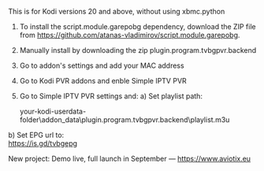 This is for Kodi versions 20 and above, without using xbmc.python

1. To install the script.module.garepobg dependency, download the ZIP file from https://github.com/atanas-vladimirov/script.module.garepobg.
2. Manually install by downloading the zip plugin.program.tvbgpvr.backend
3. Go to addon's settings and add your MAC address
4. Go to Kodi PVR addons and enble Simple IPTV PVR
5. Go to Simple IPTV PVR settings and:
  a) Set playlist path:

    your-kodi-userdata-folder\addon_data\plugin.program.tvbgpvr.backend\playlist.m3u
  
  b) Set EPG url to:  
    https://is.gd/tvbgepg
    
New project: Demo live, full launch in September — https://www.aviotix.eu

